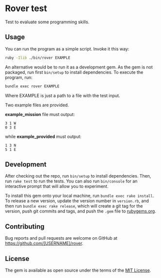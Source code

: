 # Rover test

Test to evaluate some programming skills.

## Usage

You can run the program as a simple script. Invoke it this way:

```bash
ruby -Ilib ./bin/rover EXAMPLE
```

An alternative would be to run it as a development gem.
As the gem is not packaged, run first `bin/setup` to install dependencies.
To execute the program, run:

```bash
bundle exec rover EXAMPLE
```

Where EXAMPLE is just a path to a file with the test input.

Two example files are provided.

**example_mission** file must output:

```
3 1 W
0 3 E
```

while **example_provided** must output:

```
1 3 N
5 1 E
```


## Development

After checking out the repo, run `bin/setup` to install dependencies. Then, run `rake test` to run the tests. You can also run `bin/console` for an interactive prompt that will allow you to experiment.

To install this gem onto your local machine, run `bundle exec rake install`. To release a new version, update the version number in `version.rb`, and then run `bundle exec rake release`, which will create a git tag for the version, push git commits and tags, and push the `.gem` file to [rubygems.org](https://rubygems.org).

## Contributing

Bug reports and pull requests are welcome on GitHub at https://github.com/[USERNAME]/rover.

## License

The gem is available as open source under the terms of the [MIT License](http://opensource.org/licenses/MIT).
